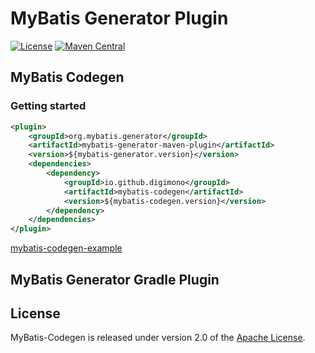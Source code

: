 # MyBatis Generator Plugin

[![License](https://img.shields.io/badge/license-Apache%202-blue.svg?style=flat-square)](https://www.apache.org/licenses/LICENSE-2.0)
[![Maven Central](https://img.shields.io/maven-central/v/io.github.digimono/mybatis-codegen.svg?color=blue&style=flat-square)](https://search.maven.org/search?q=g:io.github.digimono%20AND%20a:mybatis-codegen)

## MyBatis Codegen

### Getting started

```xml
<plugin>
    <groupId>org.mybatis.generator</groupId>
    <artifactId>mybatis-generator-maven-plugin</artifactId>
    <version>${mybatis-generator.version}</version>
    <dependencies>
        <dependency>
            <groupId>io.github.digimono</groupId>
            <artifactId>mybatis-codegen</artifactId>
            <version>${mybatis-codegen.version}</version>
        </dependency>
    </dependencies>
</plugin>
```

[mybatis-codegen-example](./mybatis-codegen-example "MyBatis Codegen Example")

## MyBatis Generator Gradle Plugin

## License

MyBatis-Codegen is released under version 2.0 of the [Apache License](https://www.apache.org/licenses/LICENSE-2.0).
